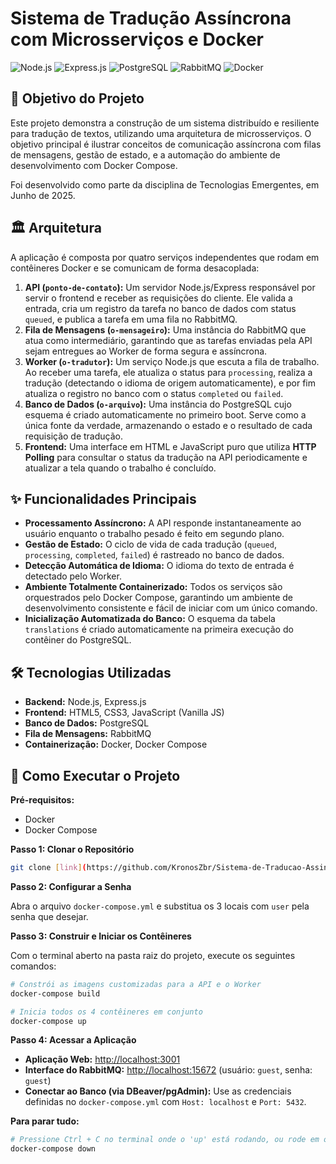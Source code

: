 # Sistema de Tradução Assíncrona com Microsserviços e Docker

![Node.js](https://img.shields.io/badge/Node.js-18.x-339933?style=for-the-badge&logo=node.js) ![Express.js](https://img.shields.io/badge/Express.js-4.x-000000?style=for-the-badge&logo=express) ![PostgreSQL](https://img.shields.io/badge/PostgreSQL-15-336791?style=for-the-badge&logo=postgresql) ![RabbitMQ](https://img.shields.io/badge/RabbitMQ-3.x-FF6600?style=for-the-badge&logo=rabbitmq) ![Docker](https://img.shields.io/badge/Docker-Compose-2496ED?style=for-the-badge&logo=docker)

## 🎯 Objetivo do Projeto

Este projeto demonstra a construção de um sistema distribuído e resiliente para tradução de textos, utilizando uma arquitetura de microsserviços. O objetivo principal é ilustrar conceitos de comunicação assíncrona com filas de mensagens, gestão de estado, e a automação do ambiente de desenvolvimento com Docker Compose.

Foi desenvolvido como parte da disciplina de Tecnologias Emergentes, em Junho de 2025.

## 🏛️ Arquitetura

A aplicação é composta por quatro serviços independentes que rodam em contêineres Docker e se comunicam de forma desacoplada:

1.  **API (`ponto-de-contato`):** Um servidor Node.js/Express responsável por servir o frontend e receber as requisições do cliente. Ele valida a entrada, cria um registro da tarefa no banco de dados com status `queued`, e publica a tarefa em uma fila no RabbitMQ.
2.  **Fila de Mensagens (`o-mensageiro`):** Uma instância do RabbitMQ que atua como intermediário, garantindo que as tarefas enviadas pela API sejam entregues ao Worker de forma segura e assíncrona.
3.  **Worker (`o-tradutor`):** Um serviço Node.js que escuta a fila de trabalho. Ao receber uma tarefa, ele atualiza o status para `processing`, realiza a tradução (detectando o idioma de origem automaticamente), e por fim atualiza o registro no banco com o status `completed` ou `failed`.
4.  **Banco de Dados (`o-arquivo`):** Uma instância do PostgreSQL cujo esquema é criado automaticamente no primeiro boot. Serve como a única fonte da verdade, armazenando o estado e o resultado de cada requisição de tradução.
5.  **Frontend:** Uma interface em HTML e JavaScript puro que utiliza **HTTP Polling** para consultar o status da tradução na API periodicamente e atualizar a tela quando o trabalho é concluído.

## ✨ Funcionalidades Principais

- **Processamento Assíncrono:** A API responde instantaneamente ao usuário enquanto o trabalho pesado é feito em segundo plano.
- **Gestão de Estado:** O ciclo de vida de cada tradução (`queued`, `processing`, `completed`, `failed`) é rastreado no banco de dados.
- **Detecção Automática de Idioma:** O idioma do texto de entrada é detectado pelo Worker.
- **Ambiente Totalmente Containerizado:** Todos os serviços são orquestrados pelo Docker Compose, garantindo um ambiente de desenvolvimento consistente e fácil de iniciar com um único comando.
- **Inicialização Automatizada do Banco:** O esquema da tabela `translations` é criado automaticamente na primeira execução do contêiner do PostgreSQL.

## 🛠️ Tecnologias Utilizadas

- **Backend:** Node.js, Express.js
- **Frontend:** HTML5, CSS3, JavaScript (Vanilla JS)
- **Banco de Dados:** PostgreSQL
- **Fila de Mensagens:** RabbitMQ
- **Containerização:** Docker, Docker Compose

## 🚀 Como Executar o Projeto

**Pré-requisitos:**
- Docker
- Docker Compose

**Passo 1: Clonar o Repositório**
```bash
git clone [link](https://github.com/KronosZbr/Sistema-de-Traducao-Assincrona)]
```
**Passo 2: Configurar a Senha**

Abra o arquivo `docker-compose.yml` e substitua os 3 locais com `user` pela senha que desejar.

**Passo 3: Construir e Iniciar os Contêineres**

Com o terminal aberto na pasta raiz do projeto, execute os seguintes comandos:
```bash
# Constrói as imagens customizadas para a API e o Worker
docker-compose build

# Inicia todos os 4 contêineres em conjunto
docker-compose up
```

**Passo 4: Acessar a Aplicação**

- **Aplicação Web:** [http://localhost:3001](http://localhost:3001)
- **Interface do RabbitMQ:** [http://localhost:15672](http://localhost:15672) (usuário: `guest`, senha: `guest`)
- **Conectar ao Banco (via DBeaver/pgAdmin):** Use as credenciais definidas no `docker-compose.yml` com `Host: localhost` e `Port: 5432`.

**Para parar tudo:**
```bash
# Pressione Ctrl + C no terminal onde o 'up' está rodando, ou rode em outro terminal:
docker-compose down
```
